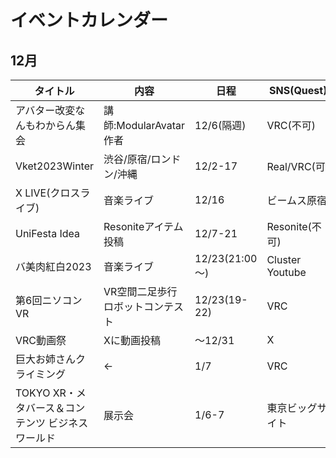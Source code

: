 # イベントカレンダー
## 12月
| タイトル | 内容 | 日程 | SNS(Quest) | URL |
| ---- | ---- | ---- | ---- | ---- |
| アバター改変なんもわからん集会 | 講師:ModularAvatar作者 | 12/6(隔週) | VRC(不可) | [X](https://x.com/chihaya_369/status/1729401178314956901)|
| Vket2023Winter | 渋谷/原宿/ロンドン/沖縄 | 12/2-17 | Real/VRC(可) | [公式](https://event.vket.com) |
| X LIVE(クロスライブ) | 音楽ライブ | 12/16 | ビームス原宿 | [X](https://x.com/Virtual_BEAMS/status/1732734108227572009) |  
| UniFesta Idea | Resoniteアイテム投稿 | 12/7-21| Resonite(不可) |[YouTube](https://youtu.be/L_ajAS4CWyA?si=a-h-zRAVa3PJlkQd)|
| バ美肉紅白2023 | 音楽ライブ |12/23(21:00～)| Cluster Youtube | [X](https://x.com/nemchan_nel/status/1731509182476832965) |
| 第6回ニソコンVR | VR空間二足歩行ロボットコンテスト | 12/23(19-22) | VRC | [connpass](https://nisoconvr.connpass.com/event/303401/)|
| VRC動画祭 | Xに動画投稿 | ～12/31| X | [記事](https://vr-lifemagazine.com/2023vrc-movie-festival/)|
| 巨大お姉さんクライミング | ← | 1/7 | VRC | [X](https://x.com/Yabuko_Sainome/status/1735153330400514150) |
 |TOKYO XR・メタバース＆コンテンツ ビジネスワールド | 展示会| 1/6-7 | 東京ビッグサイト | [公式](https://xr-meta-biz.tokyo) |
